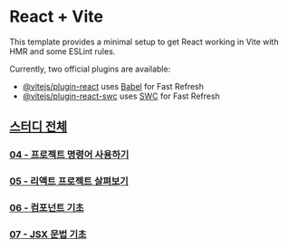 # React + Vite

This template provides a minimal setup to get React working in Vite with HMR and some ESLint rules.

Currently, two official plugins are available:

- [@vitejs/plugin-react](https://github.com/vitejs/vite-plugin-react/blob/main/packages/plugin-react/README.md) uses [Babel](https://babeljs.io/) for Fast Refresh
- [@vitejs/plugin-react-swc](https://github.com/vitejs/vite-plugin-react-swc) uses [SWC](https://swc.rs/) for Fast Refresh

## [스터디 전체](https://ordinary-mailman-de7.notion.site/React-first-project-14aee4b4de2480d992ecd9726ff95b8c?pvs=4)

### [04 - 프로젝트 명령어 사용하기](https://ordinary-mailman-de7.notion.site/04-14aee4b4de2480ce8ee7f44dd4338bce?pvs=4)

### [05 - 리액트 프로젝트 살펴보기](https://ordinary-mailman-de7.notion.site/05-14cee4b4de2480109b78f61341c70d1f?pvs=4)

### [06 - 컴포넌트 기초](https://ordinary-mailman-de7.notion.site/06-14dee4b4de2480b1be3cee880f6d2af2?pvs=4)

### [07 - JSX 문법 기초](https://ordinary-mailman-de7.notion.site/07-JSX-150ee4b4de2480bab5eaf90e10aedb69?pvs=4)